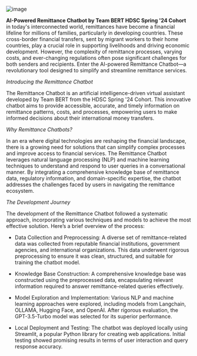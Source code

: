 ![image](https://github.com/user-attachments/assets/29952299-0a77-4926-af27-bf1831f8bd30)


**AI-Powered Remittance Chatbot by Team BERT HDSC Spring '24 Cohort**
in today's interconnected world, remittances have become a financial lifeline for millions of families, particularly in developing countries. These cross-border financial transfers, sent by migrant workers to their home countries, play a crucial role in supporting livelihoods and driving economic development. However, the complexity of remittance processes, varying costs, and ever-changing regulations often pose significant challenges for both senders and recipients. Enter the AI-powered Remittance Chatbot—a revolutionary tool designed to simplify and streamline remittance services.

*Introducing the Remittance Chatbot*

The Remittance Chatbot is an artificial intelligence-driven virtual assistant developed by Team BERT from the HDSC Spring '24 Cohort. This innovative chatbot aims to provide accessible, accurate, and timely information on remittance patterns, costs, and processes, empowering users to make informed decisions about their international money transfers.

*Why Remittance Chatbots?*

In an era where digital technologies are reshaping the financial landscape, there is a growing need for solutions that can simplify complex processes and improve access to financial services. The Remittance Chatbot leverages natural language processing (NLP) and machine learning techniques to understand and respond to user queries in a conversational manner. By integrating a comprehensive knowledge base of remittance data, regulatory information, and domain-specific expertise, the chatbot addresses the challenges faced by users in navigating the remittance ecosystem.

*The Development Journey*

The development of the Remittance Chatbot followed a systematic approach, incorporating various techniques and models to achieve the most effective solution. Here’s a brief overview of the process:

* Data Collection and Preprocessing: A diverse set of remittance-related data was collected from reputable financial institutions, government agencies, and international organizations. This data underwent rigorous preprocessing to ensure it was clean, structured, and suitable for training the chatbot model.

* Knowledge Base Construction: A comprehensive knowledge base was constructed using the preprocessed data, encapsulating relevant information required to answer remittance-related queries effectively.

* Model Exploration and Implementation: Various NLP and machine learning approaches were explored, including models from Langchain, OLLAMA, Hugging Face, and OpenAI. After rigorous evaluation, the GPT-3.5-Turbo model was selected for its superior performance.

* Local Deployment and Testing: The chatbot was deployed locally using Streamlit, a popular Python library for creating web applications. Initial testing showed promising results in terms of user interaction and query response accuracy.
